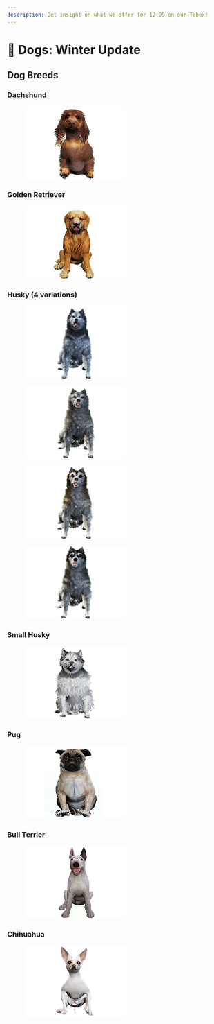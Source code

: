 ```yaml
---
description: Get insight on what we offer for 12.99 on our Tebex!
---
```


# 🐶 Dogs: Winter Update

## Dog Breeds

### **Dachshund**

<figure><img src="../.gitbook/assets/pet_dash.png" alt=""><figcaption></figcaption></figure>

### **Golden Retriever**

<figure><img src="../.gitbook/assets/pet_gold.png" alt=""><figcaption></figcaption></figure>

### Husky (4 variations)

<div><figure><img src="../.gitbook/assets/pet_husky_new.PNG" alt=""><figcaption></figcaption></figure> <figure><img src="../.gitbook/assets/pet_husky_white.png" alt=""><figcaption></figcaption></figure> <figure><img src="../.gitbook/assets/pet_husky_caramel.png" alt=""><figcaption></figcaption></figure> <figure><img src="../.gitbook/assets/pet_husky_gray.png" alt=""><figcaption></figcaption></figure></div>

### Small Husky

<figure><img src="../.gitbook/assets/pet_shusky.png" alt=""><figcaption></figcaption></figure>

### Pug

<figure><img src="../.gitbook/assets/pet_pug.png" alt=""><figcaption></figcaption></figure>

### **Bull Terrier**

<figure><img src="../.gitbook/assets/pet_terrierk.png" alt=""><figcaption></figcaption></figure>

### Chihuahua

<figure><img src="../.gitbook/assets/pet_chiua.png" alt=""><figcaption></figcaption></figure>

